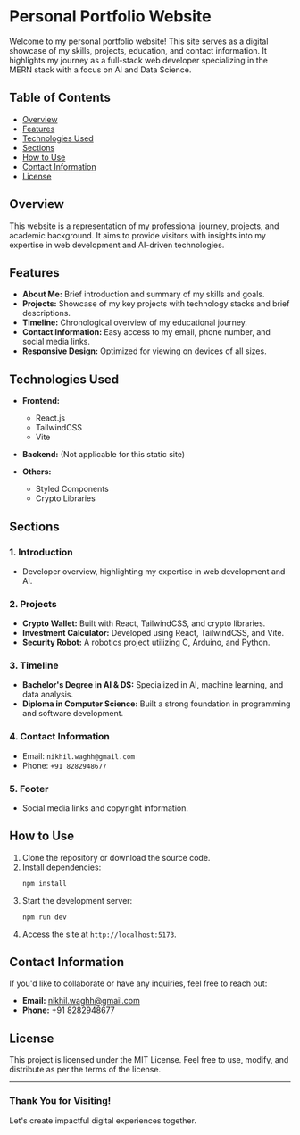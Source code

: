 # Personal Portfolio Website

Welcome to my personal portfolio website! This site serves as a digital showcase of my skills, projects, education, and contact information. It highlights my journey as a full-stack web developer specializing in the MERN stack with a focus on AI and Data Science.

## Table of Contents
- [Overview](#overview)
- [Features](#features)
- [Technologies Used](#technologies-used)
- [Sections](#sections)
- [How to Use](#how-to-use)
- [Contact Information](#contact-information)
- [License](#license)

## Overview
This website is a representation of my professional journey, projects, and academic background. It aims to provide visitors with insights into my expertise in web development and AI-driven technologies.

## Features
- **About Me:** Brief introduction and summary of my skills and goals.
- **Projects:** Showcase of my key projects with technology stacks and brief descriptions.
- **Timeline:** Chronological overview of my educational journey.
- **Contact Information:** Easy access to my email, phone number, and social media links.
- **Responsive Design:** Optimized for viewing on devices of all sizes.

## Technologies Used
- **Frontend:**
  - React.js
  - TailwindCSS
  - Vite

- **Backend:** (Not applicable for this static site)

- **Others:**
  - Styled Components
  - Crypto Libraries

## Sections
### 1. **Introduction**
   - Developer overview, highlighting my expertise in web development and AI.

### 2. **Projects**
   - **Crypto Wallet:** Built with React, TailwindCSS, and crypto libraries.
   - **Investment Calculator:** Developed using React, TailwindCSS, and Vite.
   - **Security Robot:** A robotics project utilizing C, Arduino, and Python.

### 3. **Timeline**
   - **Bachelor's Degree in AI & DS:** Specialized in AI, machine learning, and data analysis.
   - **Diploma in Computer Science:** Built a strong foundation in programming and software development.

### 4. **Contact Information**
   - Email: `nikhil.waghh@gmail.com`
   - Phone: `+91 8282948677`

### 5. **Footer**
   - Social media links and copyright information.

## How to Use
1. Clone the repository or download the source code.
2. Install dependencies:
   ```bash
   npm install
   ```
3. Start the development server:
   ```bash
   npm run dev
   ```
4. Access the site at `http://localhost:5173`.

## Contact Information
If you'd like to collaborate or have any inquiries, feel free to reach out:
- **Email:** nikhil.waghh@gmail.com
- **Phone:** +91 8282948677

## License
This project is licensed under the MIT License. Feel free to use, modify, and distribute as per the terms of the license.

---

### Thank You for Visiting!
Let's create impactful digital experiences together.
